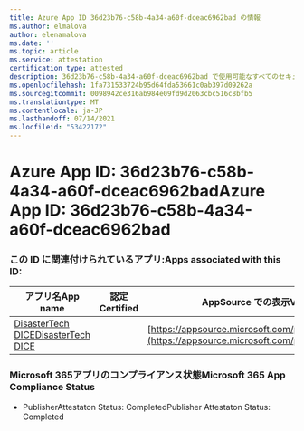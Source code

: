 ```yaml
---
title: Azure App ID 36d23b76-c58b-4a34-a60f-dceac6962bad の情報
ms.author: elmalova
author: elenamalova
ms.date: ''
ms.topic: article
ms.service: attestation
certification_type: attested
description: 36d23b76-c58b-4a34-a60f-dceac6962bad で使用可能なすべてのセキュリティおよびコンプライアンス情報。
ms.openlocfilehash: 1fa731533724b95d64fda53661c0ab397d09262a
ms.sourcegitcommit: 0098942ce316ab984e09fd9d2063cbc516c8bfb5
ms.translationtype: MT
ms.contentlocale: ja-JP
ms.lasthandoff: 07/14/2021
ms.locfileid: "53422172"
---
```

# <a name="azure-app-id-36d23b76-c58b-4a34-a60f-dceac6962bad"></a><span data-ttu-id="91434-103">Azure App ID: 36d23b76-c58b-4a34-a60f-dceac6962bad</span><span class="sxs-lookup"><span data-stu-id="91434-103">Azure App ID: 36d23b76-c58b-4a34-a60f-dceac6962bad</span></span>


### <a name="apps-associated-with-this-id"></a><span data-ttu-id="91434-104">この ID に関連付けられているアプリ:</span><span class="sxs-lookup"><span data-stu-id="91434-104">Apps associated with this ID:</span></span>
| <span data-ttu-id="91434-105">**アプリ名**</span><span class="sxs-lookup"><span data-stu-id="91434-105">**App name**</span></span> | <span data-ttu-id="91434-106">**認定**</span><span class="sxs-lookup"><span data-stu-id="91434-106">**Certified**</span></span> | <span data-ttu-id="91434-107">**AppSource での表示**</span><span class="sxs-lookup"><span data-stu-id="91434-107">**View in AppSource**</span></span> |
|-|-|-|
| [<span data-ttu-id="91434-108">DisasterTech DICE</span><span class="sxs-lookup"><span data-stu-id="91434-108">DisasterTech DICE</span></span>](https://docs.microsoft.com/en-us/microsoft-365-app-certification/forward/WA200001909) |  | [https://appsource.microsoft.com/product/office/WA200001909](https://appsource.microsoft.com/product/office/WA200001909) |

### <a name="microsoft-365-app-compliance-status"></a><span data-ttu-id="91434-109">Microsoft 365アプリのコンプライアンス状態</span><span class="sxs-lookup"><span data-stu-id="91434-109">Microsoft 365 App Compliance Status</span></span>
- <span data-ttu-id="91434-110">PublisherAttestaton Status: Completed</span><span class="sxs-lookup"><span data-stu-id="91434-110">Publisher Attestaton Status: Completed</span></span>

